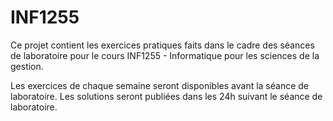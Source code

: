 INF1255
=======

Ce projet contient les exercices pratiques faits dans le cadre des séances
de laboratoire pour le cours INF1255 - Informatique pour les sciences de la
gestion.

Les exercices de chaque semaine seront disponibles avant la séance de
laboratoire. Les solutions seront publiées dans les 24h suivant le séance de
laboratoire.
